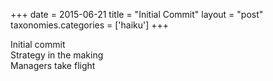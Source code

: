 +++
date = 2015-06-21
title = "Initial Commit"
layout = "post"
taxonomies.categories = ['haiku']
+++

Initial commit  
Strategy in the making  
Managers take flight
